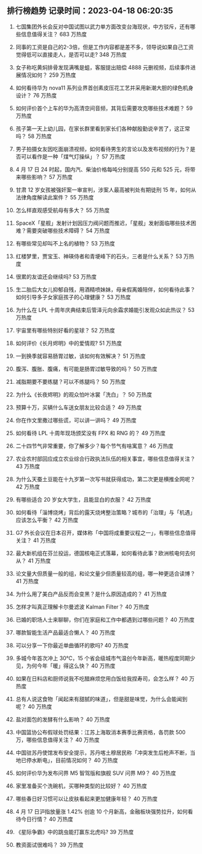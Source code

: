 
## 排行榜趋势 记录时间：2023-04-18 06:20:35
  
  1. 七国集团外长会反对中国试图以武力单方面改变台海现状，中方驳斥，还有哪些信息值得关注？ 683 万热度
    
  2. 同事的工资是自己的2-3倍，但是工作内容都是差不多，领导说如果自己工资觉得低可以直接走人，是否可以走? 348 万热度
    
  3. 女子称吃黄焖排骨发现满嘴是蛆，客服提出赔偿 4888 元删视频，后续事件进展情况如何？ 259 万热度
    
  4. 如何看待华为 nova11 系列业界首创素皮压花工艺并采用新潮大胆的绿色机身设计？ 76 万热度
    
  5. 如何评价首个上车的华为高清空间音频，其背后需要攻克哪些技术难题？ 59 万热度
    
  6. 孩子第一天上幼儿园，在家长群里看到家长们各种献殷勤说辛苦了，这正常吗？ 58 万热度
    
  7. 男子拍摄女友因吃面崩溃视频，如何看待男生的言论以及发布视频的行为？是否可以看作是一种「煤气灯操纵」？ 57 万热度
    
  8. 4 月 17 日 24 时起，国内汽、柴油价格每吨分别提高 550 元和 525 元，将带来哪些影响？ 57 万热度
    
  9. 甘肃 12 岁女孩被强奸案一审宣判，涉案人最高被判处有期徒刑 15 年，如何从法律角度解读此案件？ 55 万热度
    
  10. 怎么样直观感受航母有多大？ 55 万热度
    
  11. SpaceX「星舰」发射计划因压力阀问题而推迟，「星舰」发射面临哪些技术困难？需要突破哪些技术障碍？ 54 万热度
    
  12. 有哪些常见却叫不上名的植物？ 53 万热度
    
  13. 红楼梦里，贾宝玉、神瑛侍者和青埂峰下的石头，三者是什么关系？ 53 万热度
    
  14. 很累的友谊还会继续吗? 53 万热度
    
  15. 生二胎后大女儿抑郁自残，用酒精喷妹妹，母亲假离婚陪伴，如何看待此事？如何引导多子女家庭孩子的心理健康？ 53 万热度
    
  16. 为什么在 LPL 十周年庆典结束后管泽元向余霜求婚能引发观众如此热议？ 53 万热度
    
  17. 宇宙里有哪些特别好看的星球？ 52 万热度
    
  18. 如何评价《长月烬明》中的爱情观? 51 万热度
    
  19. 一到换季就容易肠胃过敏，该如何有效解决？ 51 万热度
    
  20. 腹泻、腹胀、腹痛，有可能是肠胃过敏导致的吗？ 50 万热度
    
  21. 减脂期要不要练腿？可以不练腿吗？ 50 万热度
    
  22. 为什么《长夜烬明》的观众怕叶冰裳「洗白」？ 50 万热度
    
  23. 预算十万，买辆什么车送女朋友比较合适？ 49 万热度
    
  24. 你在作文里撒过哪些谎，可以讲一讲吗？ 49 万热度
    
  25. 如何看待 LPL 十周年现场颁奖没有 FPX 和 RNG 的？ 49 万热度
    
  26. 二十四节气非常重要，你了解多少？每个节气有啥寓意？ 46 万热度
    
  27. 农业农村部回应成立农业综合行政执法队伍的相关事宜，哪些信息值得关注？ 43 万热度
    
  28. 为什么天蚕土豆能在十九岁第一次写书就获得成功，第二次更是横推全网呢？ 42 万热度
    
  29. 有哪些适合 20 岁女大学生，且能显白的衣服？ 42 万热度
    
  30. 如何看待「淄博烧烤」背后的露天烧烤整治策略？城市的「治理」与「机遇」应该怎么平衡？ 42 万热度
    
  31. G7 外长会议在日本召开，媒体称「中国将成重要议程之一」，有哪些信息值得关注？ 41 万热度
    
  32. 最大新机组在芬兰投运，德国核电正式落幕，如何看待此事？欧洲核电何去何从？ 41 万热度
    
  33. 论文量大但质量一般的组，和论文量少但质量较高的组，哪一种更适合读博？ 41 万热度
    
  34. 为什么用了美白产品反而会变黑？是什么原因造成的？ 41 万热度
    
  35. 怎样才叫真正理解卡尔曼滤波 Kalman Filter？ 40 万热度
    
  36. 已婚的职场人士来聊聊，你们在家庭和工作中都遇到过哪些问题？ 40 万热度
    
  37. 哪款智能生活产品最适合懒人？ 40 万热度
    
  38. 可以分享一下你最近单曲循环的歌吗? 40 万热度
    
  39. 多城今年首次冲上 30℃，15 个省会级城市气温创今年新高，暖热程度同期少见，为何今年「暖」得这么快？ 40 万热度
    
  40. 如果在日料店和厨师说我不吃醋麻烦您用白饭给我捏寿司，会怎么样？ 40 万热度
    
  41. 总有人说这食物「闻起来有甜腻的味道」，但是甜是味觉，为什么会能闻到呢？ 40 万热度
    
  42. 盐对面包的发酵有什么影响？ 40 万热度
    
  43. 中国篮协公布假球处罚结果：江苏上海取消本赛季比赛资格，各罚款 500 万，哪些信息值得关注？ 40 万热度
    
  44. 中国驻苏丹使馆发布安全提示，苏丹喀土穆居民称「冲突发生后枪声不断，当地已停水断电」，目前情况如何？ 40 万热度
    
  45. 如何评价华为发布问界 M5 智驾版和旗舰 SUV 问界 M9？ 40 万热度
    
  46. 家里准备买个洗碗机，买哪种类型的比较好？ 40 万热度
    
  47. 哪些春日好习惯可以让皮肤看起来更加健康年轻？ 40 万热度
    
  48. 4 月 17 日沪指放量涨 1.42% 创逾 10 个月新高，金融板块强势拉升，如何看待今日行情？ 40 万热度
    
  49. 《星际争霸》中的跳虫能打赢东北虎吗? 39 万热度
    
  50. 教资面试很难吗？ 39 万热度
    